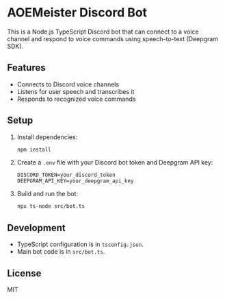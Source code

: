 # AOEMeister Discord Bot

This is a Node.js TypeScript Discord bot that can connect to a voice channel and respond to voice commands using speech-to-text (Deepgram SDK).

## Features
- Connects to Discord voice channels
- Listens for user speech and transcribes it
- Responds to recognized voice commands

## Setup
1. Install dependencies:
   ```sh
   npm install
   ```
2. Create a `.env` file with your Discord bot token and Deepgram API key:
   ```env
   DISCORD_TOKEN=your_discord_token
   DEEPGRAM_API_KEY=your_deepgram_api_key
   ```
3. Build and run the bot:
   ```sh
   npx ts-node src/bot.ts
   ```

## Development
- TypeScript configuration is in `tsconfig.json`.
- Main bot code is in `src/bot.ts`.

## License
MIT
